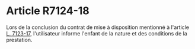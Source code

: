 # Article R7124-18

  
Lors de la conclusion du contrat de mise à disposition mentionné à l'article [L. 7123-17][1], l'utilisateur informe l'enfant de la nature et des conditions de la prestation.

 [1]: /affichCodeArticle.do?cidTexte=LEGITEXT000006072050&idArticle=LEGIARTI000006904615&dateTexte=&categorieLien=cid
